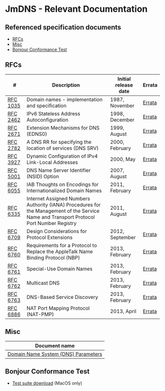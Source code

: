 # JmDNS - Relevant Documentation

## Referenced specification documents

- [RFCs](#rfcs)
- [Misc](#misc)
- [Bonjour Conformance Test](#bonjour-conformance-test)

## RFCs

| #                                               | Description                                                                                                                              | Initial release date  | Errata                                                          |
|-------------------------------------------------|------------------------------------------------------------------------------------------------------------------------------------------|-----------------------|-----------------------------------------------------------------|
| [RFC 1035](https://tools.ietf.org/html/rfc1035) | Domain names - implementation and specification                                                                                          | 1987, November        | [Errata](https://www.rfc-editor.org/errata_search.php?rfc=1035) |
| [RFC 2462](https://tools.ietf.org/html/rfc2462) | IPv6 Stateless Address Autoconfiguration                                                                                                 | 1998, December        | [Errata](https://www.rfc-editor.org/errata_search.php?rfc=2462) |
| [RFC 2671](https://tools.ietf.org/html/rfc2671) | Extension Mechanisms for DNS (EDNS0)                                                                                                     | 1999, August          | [Errata](https://www.rfc-editor.org/errata_search.php?rfc=2671) |
| [RFC 2782](https://tools.ietf.org/html/rfc2782) | A DNS RR for specifying the location of services (DNS SRV)                                                                               | 2000, February        | [Errata](https://www.rfc-editor.org/errata_search.php?rfc=2782) |
| [RFC 3927](https://tools.ietf.org/html/rfc3927) | Dynamic Configuration of IPv4 Link-Local Addresses                                                                                       | 2000, May             | [Errata](https://www.rfc-editor.org/errata_search.php?rfc=3927) |
| [RFC 5001](https://tools.ietf.org/html/rfc5001) | DNS Name Server Identifier (NSID) Option                                                                                                 | 2007, August          | [Errata](https://www.rfc-editor.org/errata_search.php?rfc=5001) |
| [RFC 6055](https://tools.ietf.org/html/rfc6055) | IAB Thoughts on Encodings for Internationalized Domain Names                                                                             | 2011, February        | [Errata](https://www.rfc-editor.org/errata_search.php?rfc=6055) |
| [RFC 6335](https://tools.ietf.org/html/rfc6335) | Internet Assigned Numbers Authority (IANA) Procedures for the Management of the Service Name and Transport Protocol Port Number Registry | 2011, August          | [Errata](https://www.rfc-editor.org/errata_search.php?rfc=6335) |
| [RFC 6709](https://tools.ietf.org/html/rfc6709) | Design Considerations for Protocol Extensions                                                                                            | 2012, September       | [Errata](https://www.rfc-editor.org/errata_search.php?rfc=6709) |
| [RFC 6760](https://tools.ietf.org/html/rfc6760) | Requirements for a Protocol to Replace the AppleTalk Name Binding Protocol (NBP)                                                         | 2013, February        | [Errata](https://www.rfc-editor.org/errata_search.php?rfc=6760) |
| [RFC 6761](https://tools.ietf.org/html/rfc6761) | Special-Use Domain Names                                                                                                                 | 2013, February        | [Errata](https://www.rfc-editor.org/errata_search.php?rfc=6761) |
| [RFC 6762](https://tools.ietf.org/html/rfc6762) | Multicast DNS                                                                                                                            | 2013, February        | [Errata](https://www.rfc-editor.org/errata_search.php?rfc=6762) |
| [RFC 6763](https://tools.ietf.org/html/rfc6763) | DNS-Based Service Discovery                                                                                                              | 2013, February        | [Errata](https://www.rfc-editor.org/errata_search.php?rfc=6763) |
| [RFC 6886](https://tools.ietf.org/html/rfc6886) | NAT Port Mapping Protocol (NAT-PMP)                                                                                                      | 2013, April           | [Errata](https://www.rfc-editor.org/errata_search.php?rfc=6886) |

## Misc

| Document name                                  |
|------------------------------------------------|
| [Domain Name System (DNS) Parameters](https://www.iana.org/assignments/dns-parameters/dns-parameters.xhtml)|

## Bonjour Conformance Test

- [Test suite download](https://developer.apple.com/download/all/?q=Bonjour%20Conformance%20Test) (MacOS only)
